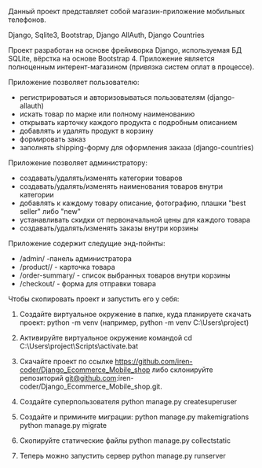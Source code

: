 Данный проект представляет собой магазин-приложение мобильных телефонов. 

Django, Sqlite3, Bootstrap, Django AllAuth, Django Countries

Проект разработан на основе фреймворка Django, используемая БД SQLite, вёрстка на основе Bootstrap 4.
Приложение является полноценным интерент-магазином (привязка систем оплат в процессе).

Приложение позволяет пользователю:
- регистрироваться и авторизовываться пользователям (django-allauth)
- искать товар по марке или полному наименованию
- открывать карточку каждого продукта с подробным описанием
- добавлять и удалять продукт в корзину
- формировать заказ
- заполнять shipping-форму для оформления заказа (django-countries)

Приложение позволяет администратору:
- создавать/удалять/изменять категории товаров
- создавать/удалять/изменять наименования товаров внутри категории
- добавлять к каждому товару описание, фотографию, плашки "best seller" либо "new"
- устанавливать скидки от первоначальной цены для каждого товара
- создавать/удалять/изменять заказы внутри корзины

Приложение содержит следущие энд-пойнты:
- /admin/ -панель администратора
- /product/<pk>/ - карточка товара
- /order-summary/ - список выбранных товаров внутри корзины
- /checkout/ - форма для отправки товара

Чтобы скопировать проект и запустить его у себя:

1. Создайте виртуальное окружение в папке, куда планируете скачать проект: python -m venv
(например, python -m venv C:\Users\project)

2. Активируйте виртуальное окружение командой cd C:\Users\project\Scripts\activate.bat

3. Скачайте проект по ссылке https://github.com/iren-coder/Django_Ecommerce_Mobile_shop либо склонируйте репозиторий git@github.com:iren-coder/Django_Ecommerce_Mobile_shop.git.

4. Создайте суперпользователя python manage.py createsuperuser

5. Создайте и примините миграции:
python manage.py makemigrations
python manage.py migrate

6. Скопируйте статические файлы python manage.py collectstatic

7. Теперь можно запустить сервер python manage.py runserver
